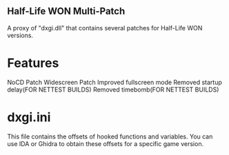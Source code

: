 ## Half-Life WON Multi-Patch
A proxy of "dxgi.dll" that contains several patches for Half-Life WON versions. 

# Features
NoCD Patch
Widescreen Patch
Improved fullscreen mode
Removed startup delay(FOR NETTEST BUILDS)
Removed timebomb(FOR NETTEST BUILDS)

# dxgi.ini
This file contains the offsets of hooked functions and variables. You can use IDA or Ghidra to obtain these offsets for a specific game version.
